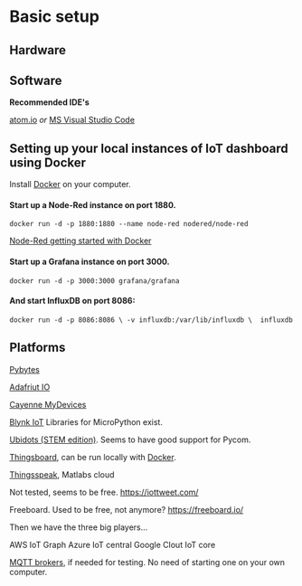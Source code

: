 # Basic setup


## Hardware





## Software

**Recommended IDE's**

[atom.io](https://atom.io/) _or_ [MS Visual Studio Code](https://code.visualstudio.com/)



## Setting up your local instances of IoT dashboard using Docker

Install [Docker](https://docs.docker.com/get-docker/) on your computer.

#### Start up a Node-Red instance on port 1880.

`docker run -d -p 1880:1880 --name node-red nodered/node-red`

[Node-Red getting started with Docker
](https://nodered.org/docs/getting-started/docker)

#### Start up a Grafana instance on port 3000.

`docker run -d -p 3000:3000 grafana/grafana`

#### And start InfluxDB on port 8086:

`docker run -d -p 8086:8086 \
      -v influxdb:/var/lib/influxdb \ 
      influxdb`

## Platforms

[Pybytes](https://pybytes.pycom.io/)



[Adafriut IO](https://io.adafruit.com/frahlg/dashboards/welcome-dashboard)

[Cayenne MyDevices](https://cayenne.mydevices.com)


[Blynk IoT](https://github.com/vshymanskyy/blynk-library-python)
Libraries for MicroPython exist.

[Ubidots (STEM edition)](https://ubidots.com/stem/). Seems to have good support for Pycom.

[Thingsboard](https://thingsboard.io/), can be run locally with [Docker](https://thingsboard.io/docs/user-guide/install/docker/).

[Thingsspeak](https://thingsspeak.com), Matlabs cloud

Not tested, seems to be free.
https://iottweet.com/

Freeboard. Used to be free, not anymore?
https://freeboard.io/

Then we have the three big players...

AWS IoT Graph
Azure IoT central
Google Clout IoT core


[MQTT brokers](https://mntolia.com/10-free-public-private-mqtt-brokers-for-testing-prototyping/), if needed for testing. No need of starting one on your own computer.



